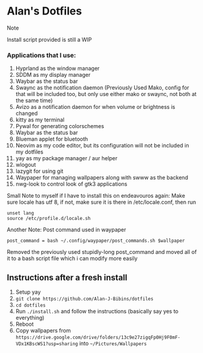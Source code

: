 # Alan's Dotfiles

> [!NOTE]
> Install script provided is still a WIP

### Applications that I use:

1. Hyprland as the window manager
1. SDDM as my display manager
1. Waybar as the status bar
1. Swaync as the  notification daemon (Previously Used Mako, config for that will be included too, but only use either mako or swaync, not both at the same time)
1. Avizo as a notification daemon for when volume or brightness is changed
1. kitty as my terminal
1. Pywal for generating colorschemes
1. Waybar as the status bar
1. Blueman applet for bluetooth
1. Neovim as my code editor, but its configuration will not be included in my dotfiles
1. yay as my package manager / aur helper
1. wlogout
1. lazygit for using git
1. Waypaper for managing wallpapers along with swww as the backend
1. nwg-look to control look of gtk3 applications

Small Note to myself if I have to install this on endeavouros again: Make sure locale has utf 8, if not, make sure it is there in /etc/locale.conf, then run
```
unset lang
source /etc/profile.d/locale.sh
```

Another Note: Post command used in waypaper 
```
post_command = bash ~/.config/waypaper/post_commands.sh $wallpaper

```
Removed the previously used stupidly-long post_command and moved all of it to a bash script file which i can modify more easily

## Instructions after a fresh install

1. Setup yay
1. `git clone https://github.com/Alan-J-Bibins/dotfiles`
1. `cd dotfiles`
1. Run `./install.sh` and follow the instructions (basically say yes to everything)
1. Reboot
1. Copy wallpapers from `https://drive.google.com/drive/folders/13c9e27zigqFp0Hj9F0mF-VDx1KBscWS1?usp=sharing` into `~/Pictures/Wallpapers`
